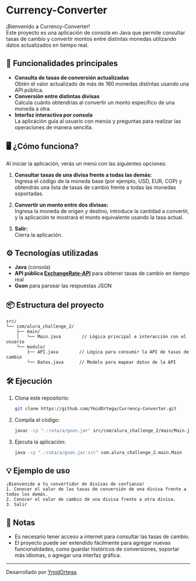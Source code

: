 # Currency-Converter

¡Bienvenido a Currency-Converter!  
Este proyecto es una aplicación de consola en Java que permite consultar tasas de cambio y convertir montos entre distintas monedas utilizando datos actualizados en tiempo real.

## 🚀 Funcionalidades principales

- **Consulta de tasas de conversión actualizadas**  
  Obtén el valor actualizado de más de 160 monedas distintas usando una API pública.
- **Conversión entre distintas divisas**  
  Calcula cuánto obtendrías al convertir un monto específico de una moneda a otra.
- **Interfaz interactiva por consola**  
  La aplicación guía al usuario con menús y preguntas para realizar las operaciones de manera sencilla.

## 🖥️ ¿Cómo funciona?

Al iniciar la aplicación, verás un menú con las siguientes opciones:

1. **Consultar tasas de una divisa frente a todas las demás:**  
   Ingresa el código de la moneda base (por ejemplo, USD, EUR, COP) y obtendrás una lista de tasas de cambio frente a todas las monedas soportadas.

2. **Convertir un monto entre dos divisas:**  
   Ingresa la moneda de origen y destino, introduce la cantidad a convertir, y la aplicación te mostrará el monto equivalente usando la tasa actual.

3. **Salir:**  
   Cierra la aplicación.

## ⚙️ Tecnologías utilizadas

- **Java** (consola)
- **API pública [ExchangeRate-API](https://www.exchangerate-api.com/)** para obtener tasas de cambio en tiempo real
- **Gson** para parsear las respuestas JSON

## 📦 Estructura del proyecto

```
src/
└── com/alura_challenge_2/
    ├── main/
    │   └── Main.java        // Lógica principal e interacción con el usuario
    └── modulo/
        ├── API.java        // Lógica para consumir la API de tasas de cambio
        └── Dates.java      // Modelo para mapear datos de la API
```

## 🛠️ Ejecución

1. Clona este repositorio:
   ```bash
   git clone https://github.com/YmidOrtega/Currency-Converter.git
   ```
2. Compila el código:
   ```bash
   javac -cp ".:ruta/a/gson.jar" src/com/alura_challenge_2/main/Main.java
   ```
3. Ejecuta la aplicación:
   ```bash
   java -cp ".:ruta/a/gson.jar:src" com.alura_challenge_2.main.Main
   ```

## 💡 Ejemplo de uso

```
¡Bienvenido a tu convertidor de divisas de confianza!
1. Conocer el valor de las tasas de conversión de una divisa frente a todas los demás.
2. Conocer el valor de cambio de una divisa frente a otra divisa.
3. Salir
```

## 📝 Notas

- Es necesario tener acceso a internet para consultar las tasas de cambio.
- El proyecto puede ser extendido fácilmente para agregar nuevas funcionalidades, como guardar históricos de conversiones, soportar más idiomas, o agregar una interfaz gráfica.

---

Desarrollado por [YmidOrtega](https://github.com/YmidOrtega).
